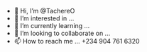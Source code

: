 - 👋 Hi, I’m @TachereO 
- 👀 I’m interested in ...
- 🌱 I’m currently learning ... 
- 💞️ I’m looking to collaborate on ...
- 📫 How to reach me ... +234 904 761 6320
  

<!---
TachereO/TachereO is a ✨ special ✨ repository because its `README.md` (this file) appears on your GitHub profile.
You can click the Preview link to take a look at your changes.
--->
